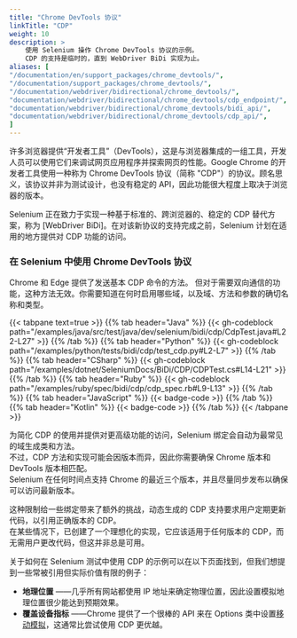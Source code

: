 ```yaml
---
title: "Chrome DevTools 协议"
linkTitle: "CDP"
weight: 10
description: >
    使用 Selenium 操作 Chrome DevTools 协议的示例。
    CDP 的支持是临时的，直到 WebDriver BiDi 实现为止。
aliases: [
"/documentation/en/support_packages/chrome_devtools/",
"/documentation/support_packages/chrome_devtools/",
"/documentation/webdriver/bidirectional/chrome_devtools/",
"documentation/webdriver/bidirectional/chrome_devtools/cdp_endpoint/",
"documentation/webdriver/bidirectional/chrome_devtools/bidi_api/",
"documentation/webdriver/bidirectional/chrome_devtools/cdp_api/",
]
---
```




许多浏览器提供“开发者工具”（DevTools），这是与浏览器集成的一组工具，开发人员可以使用它们来调试网页应用程序并探索网页的性能。Google Chrome 的开发者工具使用一种称为 Chrome DevTools 协议（简称 "CDP"）的协议。顾名思义，该协议并非为测试设计，也没有稳定的 API，因此功能很大程度上取决于浏览器的版本。

Selenium 正在致力于实现一种基于标准的、跨浏览器的、稳定的 CDP 替代方案，称为 [WebDriver BiDi]。在对该新协议的支持完成之前，Selenium 计划在适用的地方提供对 CDP 功能的访问。

### 在 Selenium 中使用 Chrome DevTools 协议

Chrome 和 Edge 提供了发送基本 CDP 命令的方法。
但对于需要双向通信的功能，这种方法无效。你需要知道在何时启用哪些域，以及域、方法和参数的确切名称和类型。

{{< tabpane text=true >}}
{{% tab header="Java" %}}
{{< gh-codeblock path="/examples/java/src/test/java/dev/selenium/bidi/cdp/CdpTest.java#L22-L27" >}}
{{% /tab %}}
{{% tab header="Python" %}}
{{< gh-codeblock path="/examples/python/tests/bidi/cdp/test_cdp.py#L2-L7" >}}
{{% /tab %}}
{{% tab header="CSharp" %}}
{{< gh-codeblock path="/examples/dotnet/SeleniumDocs/BiDi/CDP/CDPTest.cs#L14-L21" >}}
{{% /tab %}}
{{% tab header="Ruby" %}}
{{< gh-codeblock path="/examples/ruby/spec/bidi/cdp/cdp_spec.rb#L9-L13" >}}
{{% /tab %}}
{{% tab header="JavaScript" %}}
{{< badge-code >}}
{{% /tab %}}
{{% tab header="Kotlin" %}}
{{< badge-code >}}
{{% /tab %}}
{{< /tabpane >}}


为简化 CDP 的使用并提供对更高级功能的访问，Selenium 绑定会自动为最常见的域生成类和方法。  
不过，CDP 方法和实现可能会因版本而异，因此你需要确保 Chrome 版本和 DevTools 版本相匹配。  
Selenium 在任何时间点支持 Chrome 的最近三个版本，并且尽量同步发布以确保可以访问最新版本。

这种限制给一些绑定带来了额外的挑战，动态生成的 CDP 支持要求用户定期更新代码，以引用正确版本的 CDP。  
在某些情况下，已创建了一个理想化的实现，它应该适用于任何版本的 CDP，而无需用户更改代码，但这并非总是可用。

关于如何在 Selenium 测试中使用 CDP 的示例可以在以下页面找到，但我们想提到一些常被引用但实际价值有限的例子：
* **地理位置** ——几乎所有网站都使用 IP 地址来确定物理位置，因此设置模拟地理位置很少能达到预期效果。
* **覆盖设备指标** ——Chrome 提供了一个很棒的 API 来在 Options 类中设置[移动模拟](https://chromedriver.chromium.org/mobile-emulation)，这通常比尝试使用 CDP 更优越。

